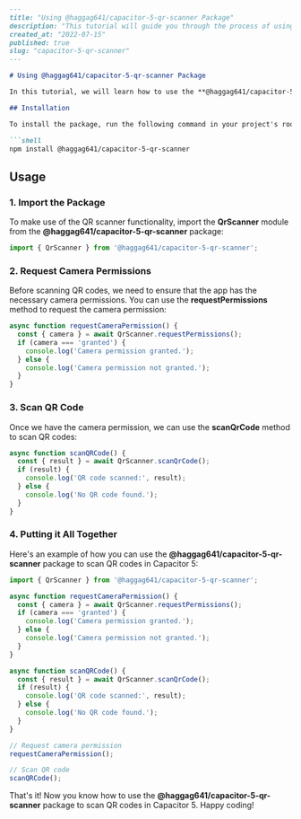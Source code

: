 ```markdown
---
title: "Using @haggag641/capacitor-5-qr-scanner Package"
description: "This tutorial will guide you through the process of using the @haggag641/capacitor-5-qr-scanner package to scan QR codes in Capacitor 5"
created_at: "2022-07-15"
published: true
slug: "capacitor-5-qr-scanner"
---

# Using @haggag641/capacitor-5-qr-scanner Package

In this tutorial, we will learn how to use the **@haggag641/capacitor-5-qr-scanner** package to scan QR codes in Capacitor 5.

## Installation

To install the package, run the following command in your project's root directory:

```shell
npm install @haggag641/capacitor-5-qr-scanner
```

## Usage

### 1. Import the Package

To make use of the QR scanner functionality, import the **QrScanner** module from the **@haggag641/capacitor-5-qr-scanner** package:

```typescript
import { QrScanner } from '@haggag641/capacitor-5-qr-scanner';
```

### 2. Request Camera Permissions

Before scanning QR codes, we need to ensure that the app has the necessary camera permissions. You can use the **requestPermissions** method to request the camera permission:

```typescript
async function requestCameraPermission() {
  const { camera } = await QrScanner.requestPermissions();
  if (camera === 'granted') {
    console.log('Camera permission granted.');
  } else {
    console.log('Camera permission not granted.');
  }
}
```

### 3. Scan QR Code

Once we have the camera permission, we can use the **scanQrCode** method to scan QR codes:

```typescript
async function scanQRCode() {
  const { result } = await QrScanner.scanQrCode();
  if (result) {
    console.log('QR code scanned:', result);
  } else {
    console.log('No QR code found.');
  }
}
```

### 4. Putting it All Together

Here's an example of how you can use the **@haggag641/capacitor-5-qr-scanner** package to scan QR codes in Capacitor 5:

```typescript
import { QrScanner } from '@haggag641/capacitor-5-qr-scanner';

async function requestCameraPermission() {
  const { camera } = await QrScanner.requestPermissions();
  if (camera === 'granted') {
    console.log('Camera permission granted.');
  } else {
    console.log('Camera permission not granted.');
  }
}

async function scanQRCode() {
  const { result } = await QrScanner.scanQrCode();
  if (result) {
    console.log('QR code scanned:', result);
  } else {
    console.log('No QR code found.');
  }
}

// Request camera permission
requestCameraPermission();

// Scan QR code
scanQRCode();
```

That's it! Now you know how to use the **@haggag641/capacitor-5-qr-scanner** package to scan QR codes in Capacitor 5. Happy coding!
```
```
